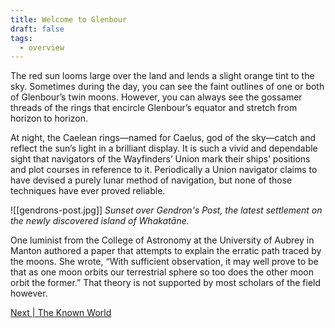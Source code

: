 ```yaml
---
title: Welcome to Glenbour
draft: false
tags:
  - overview
---
```

The red sun looms large over the land and lends a slight orange tint to the sky. Sometimes during the day, you can see the faint outlines of one or both of Glenbour’s twin moons. However, you can always see the gossamer threads of the rings that encircle Glenbour’s equator and stretch from horizon to horizon.

At night, the Caelean rings—named for Caelus, god of the sky—catch and reflect the sun’s light in a brilliant display. It is such a vivid and dependable sight that navigators of the Wayfinders’ Union mark their ships’ positions and plot courses in reference to it. Periodically a Union navigator claims to have devised a purely lunar method of navigation, but none of those techniques have ever proved reliable. 

![[gendrons-post.jpg]]
*Sunset over Gendron's Post, the latest settlement
on the newly discovered island of Whakatāne.*

One luminist from the College of Astronomy at the University of Aubrey in Manton authored a paper that attempts to explain the erratic path traced by the moons. She wrote, “With sufficient observation, it may well prove to be that as one moon orbits our terrestrial sphere so too does the other moon orbit the former.” That theory is not supported by most scholars of the field however.

[Next | The Known World](the-known-world)